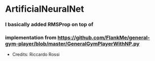 # ArtificialNeuralNet
### I basically added RMSProp on top of
### implementation from https://github.com/FlankMe/general-gym-player/blob/master/GeneralGymPlayerWithNP.py
  - Credits: Riccardo Rossi
